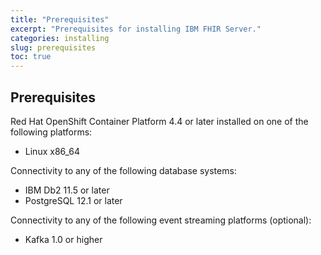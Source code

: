 ```yaml
---
title: "Prerequisites"
excerpt: "Prerequisites for installing IBM FHIR Server."
categories: installing
slug: prerequisites
toc: true
---
```


## Prerequisites

Red Hat OpenShift Container Platform 4.4 or later installed on one of the following platforms:

* Linux x86_64

Connectivity to any of the following database systems:

* IBM Db2 11.5 or later
* PostgreSQL 12.1 or later

Connectivity to any of the following event streaming platforms (optional):

* Kafka 1.0 or higher
